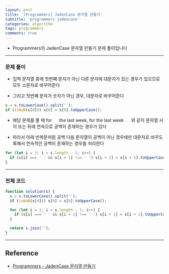 ```yaml
---
layout: post
title: '[Programmers] JadenCase 문자열 만들기'
subtitle: 'programmers jadencase'
categories: algorithm
tags: programmers
comments: true
---
```


- Programmers의 JadenCase 문자열 만들기 문제 풀이입니다

---

### 문제 풀이

- 입력 문자열 중에 첫번째 문자가 아닌 다른 문자에 대문자가 있는 경우가 있으므로 모두 소문자로 바꾸어준다

- 그리고 첫번째 문자가 숫자가 아닌 경우, 대문자로 바꾸어준다

```javascript
s = s.toLowerCase().split('');
if (isNaN(s[0])) s[0] = s[0].toUpperCase();
```

- 해당 문제를 풀 때 for&nbsp; &nbsp; &nbsp; the last week, for the last week&nbsp; &nbsp; &nbsp; 와 같이 문자열 사이 또는 뒤에 연속으로 공백이 존재하는 경우가 있다

- 따라서 아래 반복문처럼 공백 다음 문자열이 공백이 아닌 경우에만 대문자로 바꾸도록해서 연속적인 공백이 존재하는 경우를 처리한다

```javascript
for (let i = 1; i < s.length - 1; i++) {
  if (s[i] === ' ' && s[i + 1] !== ' ') s[i + 1] = s[i + 1].toUpperCase();
}
```

---

### 전체 코드

```javascript
function solution(s) {
  s = s.toLowerCase().split('');
  if (isNaN(s[0])) s[0] = s[0].toUpperCase();

  for (let i = 1; i < s.length - 1; i++) {
    if (s[i] === ' ' && s[i + 1] !== ' ') s[i + 1] = s[i + 1].toUpperCase();
  }

  return s.join('');
}
```

---

## Reference

- [Programmers - JadenCase 문자열 만들기](https://programmers.co.kr/learn/courses/30/lessons/12951)
